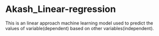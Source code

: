 # Akash_Linear-regression
This is an linear approach machine learning model used to predict the values of variable(dependent) based on other variables(independent). 
